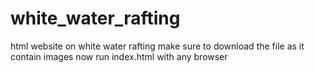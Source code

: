# white_water_rafting
html website on white water rafting
make sure to download the file as it contain images
now run index.html with any browser 
